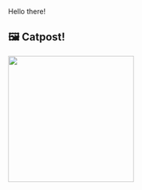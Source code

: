 Hello there!



## 🖼️ Catpost!

<sub>
    <img src="https://cdn2.thecatapi.com/images/7AFmEwfsZ.jpg" height="256">
</sub>

